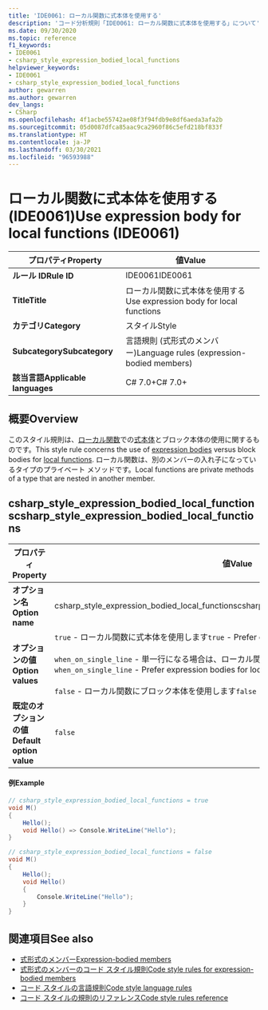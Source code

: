 ```yaml
---
title: 'IDE0061: ローカル関数に式本体を使用する'
description: 'コード分析規則「IDE0061: ローカル関数に式本体を使用する」について'
ms.date: 09/30/2020
ms.topic: reference
f1_keywords:
- IDE0061
- csharp_style_expression_bodied_local_functions
helpviewer_keywords:
- IDE0061
- csharp_style_expression_bodied_local_functions
author: gewarren
ms.author: gewarren
dev_langs:
- CSharp
ms.openlocfilehash: 4f1acbe55742ae08f3f94fdb9e8df6aeda3afa2b
ms.sourcegitcommit: 05d0087dfca85aac9ca2960f86c5efd218bf833f
ms.translationtype: HT
ms.contentlocale: ja-JP
ms.lasthandoff: 03/30/2021
ms.locfileid: "96593988"
---
```

# <a name="use-expression-body-for-local-functions-ide0061"></a><span data-ttu-id="39c7b-103">ローカル関数に式本体を使用する (IDE0061)</span><span class="sxs-lookup"><span data-stu-id="39c7b-103">Use expression body for local functions (IDE0061)</span></span>

|<span data-ttu-id="39c7b-104">プロパティ</span><span class="sxs-lookup"><span data-stu-id="39c7b-104">Property</span></span>|<span data-ttu-id="39c7b-105">値</span><span class="sxs-lookup"><span data-stu-id="39c7b-105">Value</span></span>|
|-|-|
| <span data-ttu-id="39c7b-106">**ルール ID**</span><span class="sxs-lookup"><span data-stu-id="39c7b-106">**Rule ID**</span></span> | <span data-ttu-id="39c7b-107">IDE0061</span><span class="sxs-lookup"><span data-stu-id="39c7b-107">IDE0061</span></span> |
| <span data-ttu-id="39c7b-108">**Title**</span><span class="sxs-lookup"><span data-stu-id="39c7b-108">**Title**</span></span> | <span data-ttu-id="39c7b-109">ローカル関数に式本体を使用する</span><span class="sxs-lookup"><span data-stu-id="39c7b-109">Use expression body for local functions</span></span> |
| <span data-ttu-id="39c7b-110">**カテゴリ**</span><span class="sxs-lookup"><span data-stu-id="39c7b-110">**Category**</span></span> | <span data-ttu-id="39c7b-111">スタイル</span><span class="sxs-lookup"><span data-stu-id="39c7b-111">Style</span></span> |
| <span data-ttu-id="39c7b-112">**Subcategory**</span><span class="sxs-lookup"><span data-stu-id="39c7b-112">**Subcategory**</span></span> | <span data-ttu-id="39c7b-113">言語規則 (式形式のメンバー)</span><span class="sxs-lookup"><span data-stu-id="39c7b-113">Language rules (expression-bodied members)</span></span> |
| <span data-ttu-id="39c7b-114">**該当言語**</span><span class="sxs-lookup"><span data-stu-id="39c7b-114">**Applicable languages**</span></span> | <span data-ttu-id="39c7b-115">C# 7.0+</span><span class="sxs-lookup"><span data-stu-id="39c7b-115">C# 7.0+</span></span> |

## <a name="overview"></a><span data-ttu-id="39c7b-116">概要</span><span class="sxs-lookup"><span data-stu-id="39c7b-116">Overview</span></span>

<span data-ttu-id="39c7b-117">このスタイル規則は、[ローカル関数](../../../csharp/programming-guide/classes-and-structs/local-functions.md)での[式本体](../../../csharp/programming-guide/statements-expressions-operators/expression-bodied-members.md)とブロック本体の使用に関するものです。</span><span class="sxs-lookup"><span data-stu-id="39c7b-117">This style rule concerns the use of [expression bodies](../../../csharp/programming-guide/statements-expressions-operators/expression-bodied-members.md) versus block bodies for [local functions](../../../csharp/programming-guide/classes-and-structs/local-functions.md).</span></span> <span data-ttu-id="39c7b-118">ローカル関数は、別のメンバーの入れ子になっているタイプのプライベート メソッドです。</span><span class="sxs-lookup"><span data-stu-id="39c7b-118">Local functions are private methods of a type that are nested in another member.</span></span>

## <a name="csharp_style_expression_bodied_local_functions"></a><span data-ttu-id="39c7b-119">csharp_style_expression_bodied_local_functions</span><span class="sxs-lookup"><span data-stu-id="39c7b-119">csharp_style_expression_bodied_local_functions</span></span>

|<span data-ttu-id="39c7b-120">プロパティ</span><span class="sxs-lookup"><span data-stu-id="39c7b-120">Property</span></span>|<span data-ttu-id="39c7b-121">値</span><span class="sxs-lookup"><span data-stu-id="39c7b-121">Value</span></span>|
|-|-|
| <span data-ttu-id="39c7b-122">**オプション名**</span><span class="sxs-lookup"><span data-stu-id="39c7b-122">**Option name**</span></span> | <span data-ttu-id="39c7b-123">csharp_style_expression_bodied_local_functions</span><span class="sxs-lookup"><span data-stu-id="39c7b-123">csharp_style_expression_bodied_local_functions</span></span>
| <span data-ttu-id="39c7b-124">**オプションの値**</span><span class="sxs-lookup"><span data-stu-id="39c7b-124">**Option values**</span></span> | <span data-ttu-id="39c7b-125">`true` - ローカル関数に式本体を使用します</span><span class="sxs-lookup"><span data-stu-id="39c7b-125">`true` - Prefer expression bodies for local functions</span></span><br /><br /><span data-ttu-id="39c7b-126">`when_on_single_line` - 単一行になる場合は、ローカル関数に式本体を使用します</span><span class="sxs-lookup"><span data-stu-id="39c7b-126">`when_on_single_line` - Prefer expression bodies for local functions when they will be a single line</span></span><br /><br /><span data-ttu-id="39c7b-127">`false` - ローカル関数にブロック本体を使用します</span><span class="sxs-lookup"><span data-stu-id="39c7b-127">`false` - Prefer block bodies for local functions</span></span> |
| <span data-ttu-id="39c7b-128">**既定のオプションの値**</span><span class="sxs-lookup"><span data-stu-id="39c7b-128">**Default option value**</span></span> | `false` |

#### <a name="example"></a><span data-ttu-id="39c7b-129">例</span><span class="sxs-lookup"><span data-stu-id="39c7b-129">Example</span></span>

```csharp
// csharp_style_expression_bodied_local_functions = true
void M()
{
    Hello();
    void Hello() => Console.WriteLine("Hello");
}

// csharp_style_expression_bodied_local_functions = false
void M()
{
    Hello();
    void Hello()
    {
        Console.WriteLine("Hello");
    }
}
```

## <a name="see-also"></a><span data-ttu-id="39c7b-130">関連項目</span><span class="sxs-lookup"><span data-stu-id="39c7b-130">See also</span></span>

- [<span data-ttu-id="39c7b-131">式形式のメンバー</span><span class="sxs-lookup"><span data-stu-id="39c7b-131">Expression-bodied members</span></span>](../../../csharp/programming-guide/statements-expressions-operators/expression-bodied-members.md)
- [<span data-ttu-id="39c7b-132">式形式のメンバーのコード スタイル規則</span><span class="sxs-lookup"><span data-stu-id="39c7b-132">Code style rules for expression-bodied members</span></span>](expression-bodied-members.md)
- [<span data-ttu-id="39c7b-133">コード スタイルの言語規則</span><span class="sxs-lookup"><span data-stu-id="39c7b-133">Code style language rules</span></span>](language-rules.md)
- [<span data-ttu-id="39c7b-134">コード スタイルの規則のリファレンス</span><span class="sxs-lookup"><span data-stu-id="39c7b-134">Code style rules reference</span></span>](index.md)
